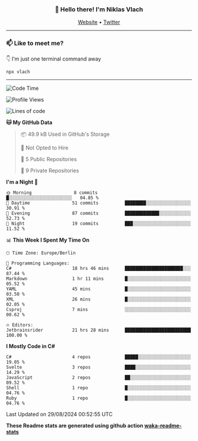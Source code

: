 <h3 align="center">👋 Hello there! I'm Niklas Vlach</h3>
<p align="center">
  <a href="https://niklas-vlach.com">Website</a> •
  <a href="https://twitter.com/NiklasVlach">Twitter</a>
</p>

---

### 📫 Like to meet me?

👇 I'm just one terminal command away

```bash
npx vlach
```

---
<!--START_SECTION:waka-->
![Code Time](http://img.shields.io/badge/Code%20Time-792%20hrs%2019%20mins-blue)

![Profile Views](http://img.shields.io/badge/Profile%20Views-0-blue)

![Lines of code](https://img.shields.io/badge/From%20Hello%20World%20I%27ve%20Written-124.1%20thousand%20lines%20of%20code-blue)

**🐱 My GitHub Data** 

> 📦 49.9 kB Used in GitHub's Storage 
 > 
> 🚫 Not Opted to Hire
 > 
> 📜 5 Public Repositories 
 > 
> 🔑 9 Private Repositories 
 > 
**I'm a Night 🦉** 

```text
🌞 Morning                8 commits           █░░░░░░░░░░░░░░░░░░░░░░░░   04.85 % 
🌆 Daytime                51 commits          ████████░░░░░░░░░░░░░░░░░   30.91 % 
🌃 Evening                87 commits          █████████████░░░░░░░░░░░░   52.73 % 
🌙 Night                  19 commits          ███░░░░░░░░░░░░░░░░░░░░░░   11.52 % 
```


📊 **This Week I Spent My Time On** 

```text
🕑︎ Time Zone: Europe/Berlin

💬 Programming Languages: 
C#                       18 hrs 46 mins      ██████████████████████░░░   87.44 % 
Markdown                 1 hr 11 mins        █░░░░░░░░░░░░░░░░░░░░░░░░   05.52 % 
YAML                     45 mins             █░░░░░░░░░░░░░░░░░░░░░░░░   03.50 % 
XML                      26 mins             █░░░░░░░░░░░░░░░░░░░░░░░░   02.05 % 
Csproj                   7 mins              ░░░░░░░░░░░░░░░░░░░░░░░░░   00.62 % 

🔥 Editors: 
Jetbrainsrider           21 hrs 28 mins      █████████████████████████   100.00 % 
```

**I Mostly Code in C#** 

```text
C#                       4 repos             █████░░░░░░░░░░░░░░░░░░░░   19.05 % 
Svelte                   3 repos             ████░░░░░░░░░░░░░░░░░░░░░   14.29 % 
JavaScript               2 repos             ██░░░░░░░░░░░░░░░░░░░░░░░   09.52 % 
Shell                    1 repo              █░░░░░░░░░░░░░░░░░░░░░░░░   04.76 % 
Ruby                     1 repo              █░░░░░░░░░░░░░░░░░░░░░░░░   04.76 % 
```




 Last Updated on 29/08/2024 00:52:55 UTC
<!--END_SECTION:waka-->

**These Readme stats are generated using github action [waka-readme-stats](https://github.com/anmol098/waka-readme-stats)**

